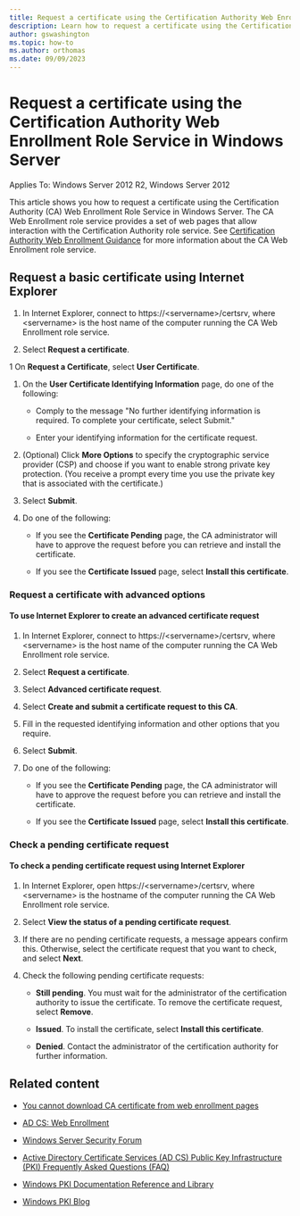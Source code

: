 ```yaml
---
title: Request a certificate using the Certification Authority Web Enrollment Role Service in Windows Server
description: Learn how to request a certificate using the Certification Authority Web Enrollment Role Service in Windows Server.
author: gswashington
ms.topic: how-to
ms.author: orthomas
ms.date: 09/09/2023
---
```


# Request a certificate using the Certification Authority Web Enrollment Role Service in Windows Server

Applies To: Windows Server 2012 R2, Windows Server 2012

This article shows you how to request a certificate using the Certification Authority (CA) Web Enrollment Role Service in Windows Server. The CA Web Enrollment role service provides a set of web pages that allow interaction with the Certification Authority role service. See [Certification Authority Web Enrollment Guidance](/certification-authority-role.md) for more information about the CA Web Enrollment role service.

## Request a basic certificate using Internet Explorer

1. In Internet Explorer, connect to https://\<servername\>/certsrv, where \<servername\> is the host name of the computer running the CA Web Enrollment role service.

1. Select **Request a certificate**.

1  On **Request a Certificate**, select **User Certificate**.

1. On the **User Certificate Identifying Information** page, do one of the following:

      - Comply to the message "No further identifying information is required. To complete your certificate, select Submit."

      - Enter your identifying information for the certificate request.

1. (Optional) Click **More Options** to specify the cryptographic service provider (CSP) and choose if you want to enable strong private key protection. (You receive a prompt every time you use the private key that is associated with the certificate.)

1. Select **Submit**.

1. Do one of the following:

      - If you see the **Certificate Pending** page, the CA administrator will have to approve the request before you can retrieve and install the certificate.

      - If you see the **Certificate Issued** page, select **Install this certificate**.

### Request a certificate with advanced options

#### To use Internet Explorer to create an advanced certificate request

1. In Internet Explorer, connect to https://\<servername\>/certsrv, where \<servername\> is the host name of the computer running the CA Web Enrollment role service.

1. Select **Request a certificate**.

1. Select **Advanced certificate request**.

1. Select **Create and submit a certificate request to this CA**.

1. Fill in the requested identifying information and other options that you require.

1. Select **Submit**.

1. Do one of the following:

      - If you see the **Certificate Pending** page, the CA administrator will have to approve the request before you can retrieve and install the certificate.

      - If you see the **Certificate Issued** page, select **Install this certificate**.

### Check a pending certificate request

#### To check a pending certificate request using Internet Explorer

1. In Internet Explorer, open https://\<servername\>/certsrv, where \<servername\> is the hostname of the computer running the CA Web Enrollment role service.

1. Select **View the status of a pending certificate request**.

1. If there are no pending certificate requests, a message appears confirm this. Otherwise, select the certificate request that you want to check, and select **Next**.

1. Check the following pending certificate requests:

      - **Still pending**. You must wait for the administrator of the certification authority to issue the certificate. To remove the certificate request, select **Remove**.

      - **Issued**. To install the certificate, select **Install this certificate**.

      - **Denied**. Contact the administrator of the certification authority for further information.

## Related content

- [You cannot download CA certificate from web enrollment pages](https://social.technet.microsoft.com/wiki/contents/articles/you-cannot-download-ca-certificate-from-web-enrollment-pages.aspx)

- [AD CS: Web Enrollment](https://technet.microsoft.com/library/cc732517.aspx)

- [Windows Server Security Forum](https://aka.ms/adcsforum)

- [Active Directory Certificate Services (AD CS) Public Key Infrastructure (PKI) Frequently Asked Questions (FAQ)](https://aka.ms/adcsfaq)

- [Windows PKI Documentation Reference and Library](https://social.technet.microsoft.com/wiki/contents/articles/987.windows-pki-documentation-reference-and-library.aspx)

- [Windows PKI Blog](https://blogs.technet.com/b/pki/)